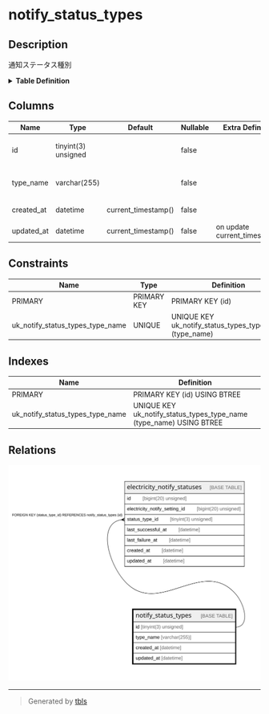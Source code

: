 # notify_status_types

## Description

通知ステータス種別

<details>
<summary><strong>Table Definition</strong></summary>

```sql
CREATE TABLE `notify_status_types` (
  `id` tinyint(3) unsigned NOT NULL COMMENT '通知ステータス種別ID',
  `type_name` varchar(255) NOT NULL COMMENT '通知ステータス種別名',
  `created_at` datetime NOT NULL DEFAULT current_timestamp() COMMENT '作成日時(UTC)',
  `updated_at` datetime NOT NULL DEFAULT current_timestamp() ON UPDATE current_timestamp() COMMENT '更新日時(UTC)',
  PRIMARY KEY (`id`),
  UNIQUE KEY `uk_notify_status_types_type_name` (`type_name`)
) ENGINE=InnoDB DEFAULT CHARSET=utf8mb4 COLLATE=utf8mb4_general_ci COMMENT='通知ステータス種別'
```

</details>

## Columns

| Name | Type | Default | Nullable | Extra Definition | Children | Parents | Comment |
| ---- | ---- | ------- | -------- | ---------------- | -------- | ------- | ------- |
| id | tinyint(3) unsigned |  | false |  | [electricity_notify_statuses](electricity_notify_statuses.md) |  | 通知ステータス種別ID |
| type_name | varchar(255) |  | false |  |  |  | 通知ステータス種別名 |
| created_at | datetime | current_timestamp() | false |  |  |  | 作成日時(UTC) |
| updated_at | datetime | current_timestamp() | false | on update current_timestamp() |  |  | 更新日時(UTC) |

## Constraints

| Name | Type | Definition |
| ---- | ---- | ---------- |
| PRIMARY | PRIMARY KEY | PRIMARY KEY (id) |
| uk_notify_status_types_type_name | UNIQUE | UNIQUE KEY uk_notify_status_types_type_name (type_name) |

## Indexes

| Name | Definition |
| ---- | ---------- |
| PRIMARY | PRIMARY KEY (id) USING BTREE |
| uk_notify_status_types_type_name | UNIQUE KEY uk_notify_status_types_type_name (type_name) USING BTREE |

## Relations

![er](notify_status_types.svg)

---

> Generated by [tbls](https://github.com/k1LoW/tbls)
